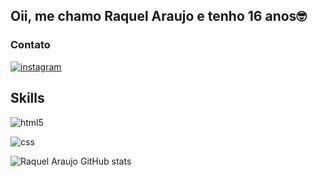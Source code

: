 ## Oii, me chamo Raquel Araujo e tenho 16 anos🤓

### Contato

[![instagram](https://img.shields.io/badge/Instagram-E4405F?style=for-the-badge&logo=instagram&logoColor=white)](https://www.instagram.com/shadowvamp_?igsh=MWp5dzdjd3JnbmE1ag==)

## Skills

![html5](https://img.shields.io/badge/HTML5-E34F26?style=for-the-badge&logo=html5&logoColor=white)

![css](https://img.shields.io/badge/CSS3-1572B6?style=for-the-badge&logo=css3&logoColor=white)


![Raquel Araujo GitHub stats](https://github-readme-stats.vercel.app/api?username=Rackaraujo&show_icons=true&theme=dracula)
